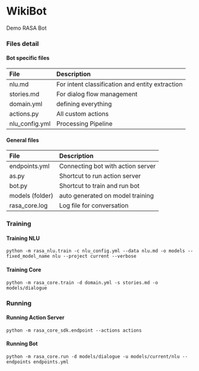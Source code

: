 # WikiBot
Demo RASA Bot

### Files detail

#### Bot specific files

| File        | Description  |
|:----------- |:-------------| 
| nlu.md      | For intent classification and entity extraction | 
| stories.md  | For dialog flow management |   
| domain.yml  | defining everything |
| actions.py  | All custom actions  |
| nlu_config.yml | Processing Pipeline  |


#### General files

| File        | Description  |
|:----------- |:-------------| 
| endpoints.yml | Connecting bot with action server | 
| as.py  | Shortcut to run action server |   
| bot.py | Shortcut to train and run bot |
| models (folder) | auto generated on model training |
| rasa_core.log | Log file for conversation |



### Training

#### Training NLU
```
python -m rasa_nlu.train -c nlu_config.yml --data nlu.md -o models --fixed_model_name nlu --project current --verbose
```

#### Training Core
```
python -m rasa_core.train -d domain.yml -s stories.md -o models/dialogue
```

### Running

#### Running Action Server
```
python -m rasa_core_sdk.endpoint --actions actions
```

#### Running Bot
```
python -m rasa_core.run -d models/dialogue -u models/current/nlu --endpoints endpoints.yml
```



